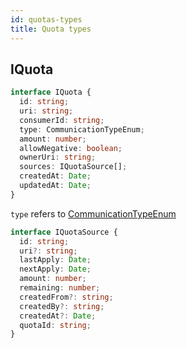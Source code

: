 ```yaml
---
id: quotas-types
title: Quota types
---
```



## IQuota
```ts
interface IQuota {
  id: string;
  uri: string;
  consumerId: string;
  type: CommunicationTypeEnum;
  amount: number;
  allowNegative: boolean;
  ownerUri: string;
  sources: IQuotaSource[]; 
  createdAt: Date;
  updatedAt: Date;
}
```
`type` refers to [CommunicationTypeEnum](communication-types)

```ts
interface IQuotaSource {
  id: string;
  uri?: string;
  lastApply: Date;
  nextApply: Date;
  amount: number;
  remaining: number;
  createdFrom?: string;
  createdBy?: string;
  createdAt?: Date;
  quotaId: string;
}
```
